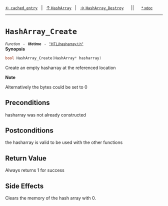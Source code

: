[&#8592; `cached_entry`](HTL--hasharray--hasharray--cached_entry.md)&nbsp;&nbsp;&nbsp;|&nbsp;&nbsp;&nbsp;[&#8593; `HashArray`](HTL--hasharray--hasharray.md)&nbsp;&nbsp;&nbsp;|&nbsp;&nbsp;&nbsp;[&#8594; `HashArray_Destroy`](HTL--hasharray--hasharray--hasharray_destroy.md)&nbsp;&nbsp;&nbsp;&nbsp;&nbsp;&nbsp;||&nbsp;&nbsp;&nbsp;&nbsp;&nbsp;&nbsp;<small>[\* xdoc](../xdoc/HTL/hasharray.xmd#L54)</small>
***

# `HashArray_Create`
<small>*Function* &nbsp; - &nbsp; **lifetime** &nbsp; - &nbsp; ["HTL/hasharray.t.h"](../include/HTL/hasharray.t.h)</small>  
**Synopsis**

```cpp
bool HashArray_Create(HashArray* hasharray)
```


Create an empty hasharray at the referenced location


**Note**  

Alternatively the bytes could be set to 0


## Preconditions

hasharray was not already constructed

## Postconditions

the hasharray is valid to be used with the other functions

## Return Value

Always returns 1 for success

## Side Effects

Clears the memory of the hash array with 0.


